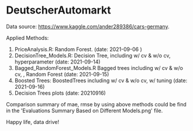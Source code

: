 # DeutscherAutomarkt

Data source: https://www.kaggle.com/ander289386/cars-germany.

Applied Methods: 
01. PriceAnalysis.R: Random Forest. (date: 2021-09-06 )
02. DecisionTree_Models.R: Decision Tree, including w/ cv & w/o cv, hyperparameter (date: 2021-09-14)
03. Bagged_RandomForest_Models.R Bagged trees including w/ cv & w/o cv, , Random Forest (date: 2021-09-15)
04. Boosted Trees: BoostedTrees including w/ cv & w/o cv, w/ tuning (date: 2021-09-16)
05. Decision Trees plots (date: 20210916)

Comparison summary of mae, rmse by using above methods could be find in the 'Evaluations Summary Based on Different Models.png' file.

Happy life, data drive!
